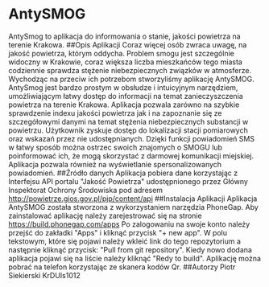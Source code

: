 # AntySMOG
AntySmog to aplikacja do informowania o stanie, jakości powietrza na terenie Krakowa.
##Opis Aplikacji
Coraz więcej osób zwraca uwagę, na jakość powietrza, którym oddycha. Problem smogu jest szczególnie widoczny w Krakowie, coraz większa liczba mieszkańców tego miasta codziennie sprawdza stężenie niebezpiecznych związków w atmosferze. Wychodząc na przeciw ich potrzebom stworzyliśmy aplikację AntySMOG. AntySmog jest bardzo prostym w obsłudze i intuicyjnym narzędziem, umożliwiającym łatwy dostęp do informacji na temat zanieczyszczenia powietrza na terenie Krakowa. Aplikacja pozwala zarówno na szybkie sprawdzenie indexu jakości powietrza jak i na zapoznanie się ze szczegółowymi danymi na temat stężenia niebezpiecznych substancji w powietrzu. Użytkownik zyskuje dostęp do lokalizacji stacji pomiarowych oraz wskazań przez nie udostępnianych. Dzięki funkcji powiadomień SMS w łatwy sposób można ostrzec swoich znajomych o SMOGU lub poinformować ich, że mogą skorzystać z darmowej komunikacji miejskiej. Aplikacja pozwala również na wyświetlanie spersonalizowanych powiadomień.
##Źródło danych
Aplikacja pobiera dane korzystając z Interfejsu API portalu "Jakość Powietrza" udostępnionego przez Główny Inspektorat Ochrony Środowiska pod adresem http://powietrze.gios.gov.pl/pjp/content/api
##Instalacja Aplikacji
Aplikacja AntySMOG została stworzona z wykorzystaniem narzędzia PhoneGap. Aby zainstalować aplikację należy zarejestrować się na stronie https://build.phonegap.com/apps Po zalogowaniu na swoje konto należy przejść do zakładki "Apps" i kliknąć przycisk "+ new app". W polu tekstowym, które się pojawi należy wkleić link do tego repozytorium a następnie kliknąć przycisk: "Pull from git repository". Kiedy nowo dodana aplikacja pojawi się na liście należy kliknąć "Redy to build". Aplikację można pobrać na telefon korzystając ze skanera kodów Qr. 
##Autorzy 
Piotr Siekierski KrDUIs1012
